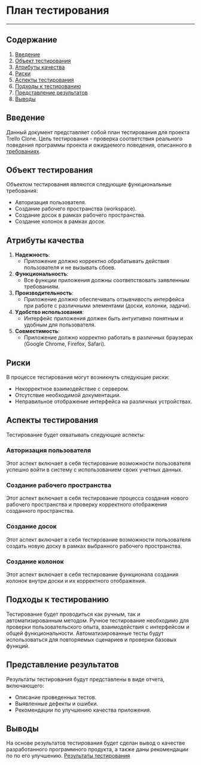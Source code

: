 # План тестирования
---

## Содержание
1. [Введение](#введение)
2. [Объект тестирования](#объект-тестирования)
3. [Атрибуты качества](#атрибуты-качества)
4. [Риски](#риски)
5. [Аспекты тестирования](#аспекты-тестирования)
6. [Подходы к тестированию](#подходы-к-тестированию)
7. [Представление результатов](#представление-результатов)
8. [Выводы](#выводы)

## Введение
Данный документ представляет собой план тестирования для проекта Trello Clone.  Цель тестирования - проверка соответствия реального поведения программы проекта и ожидаемого поведения, описанного в [требованиях](https://github.com/kattymwk/TaskManager/blob/main/documentation/requirements).

## Объект тестирования
Объектом тестирования являются следующие функциональные требования:
- Авторизация пользователя.
- Создание рабочего пространства (workspace).
- Создание досок в рамках рабочего пространства.
- Создание колонок в рамках досок.

## Атрибуты качества
1. **Надежность**:
    - Приложение должно корректно обрабатывать действия пользователя и не вызывать сбоев.
2. **Функциональность**:
    - Все функции приложения должны соответствовать заявленным требованиям.
3. **Производительность**:
    - Приложение должно обеспечивать отзывчивость интерфейса при работе с различными элементами (доски, колонки, задачи).
4. **Удобство использования**:
    - Интерфейс приложения должен быть интуитивно понятным и удобным для пользователя.
5. **Совместимость**:
    - Приложение должно корректно работать в различных браузерах (Google Chrome, Firefox, Safari).

## Риски
В процессе тестирования могут возникнуть следующие риски:
- Некорректное взаимодействие с сервером.
- Отсутствие необходимой документации.
- Неправильное отображение интерфейса на различных устройствах.

## Аспекты тестирования
Тестирование будет охватывать следующие аспекты:

### Авторизация пользователя
Этот аспект включает в себя тестирование возможности пользователя успешно войти в систему с использованием своих учетных данных.

### Создание рабочего пространства
Этот аспект включает в себя тестирование процесса создания нового рабочего пространства и проверку корректного отображения созданного пространства.

### Создание досок
Этот аспект включает в себя тестирование возможности пользователя создать новую доску в рамках выбранного рабочего пространства.

### Создание колонок
Этот аспект включает в себя тестирование функционала создания колонок внутри доски и их корректного отображения.

## Подходы к тестированию
Тестирование будет проводиться как ручным, так и автоматизированным методом. Ручное тестирование необходимо для проверки пользовательского опыта, взаимодействия с интерфейсом и общей функциональности. Автоматизированные тесты будут использоваться для повторяемых сценариев и проверки базовых функций.

## Представление результатов
Результаты тестирования будут представлены в виде отчета, включающего:
- Описание проведенных тестов.
- Выявленные дефекты и ошибки.
- Рекомендации по улучшению качества приложения.

## Выводы
На основе результатов тестирования будет сделан вывод о качестве разработанного программного продукта, а также даны рекомендации по  по его улучшению.
[Результаты тестирования](https://github.com/kattymwk/TaskManager/blob/main/test/TestResult.md)
